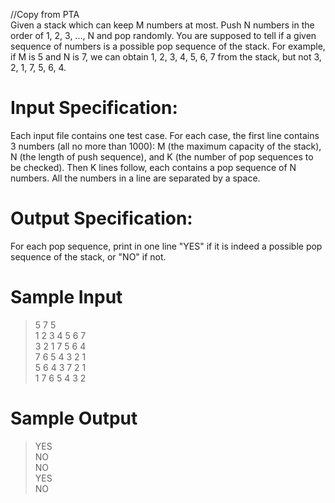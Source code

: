 //Copy from PTA\
Given a stack which can keep M numbers at most. Push N numbers in the order of 1, 2, 3, ..., N and pop randomly. You are supposed to tell if a given sequence of numbers is a possible pop sequence of the stack. For example, if M is 5 and N is 7, we can obtain 1, 2, 3, 4, 5, 6, 7 from the stack, but not 3, 2, 1, 7, 5, 6, 4.

# Input Specification:

Each input file contains one test case. For each case, the first line contains 3 numbers (all no more than 1000): M (the maximum capacity of the stack), N (the length of push sequence), and K (the number of pop sequences to be checked). Then K lines follow, each contains a pop sequence of N numbers. All the numbers in a line are separated by a space.

# Output Specification:

For each pop sequence, print in one line "YES" if it is indeed a possible pop sequence of the stack, or "NO" if not.


# Sample Input
>5 7 5\
>1 2 3 4 5 6 7\
>3 2 1 7 5 6 4\
>7 6 5 4 3 2 1\
>5 6 4 3 7 2 1\
>1 7 6 5 4 3 2

# Sample Output
>YES\
>NO\
>NO\
>YES\
>NO
